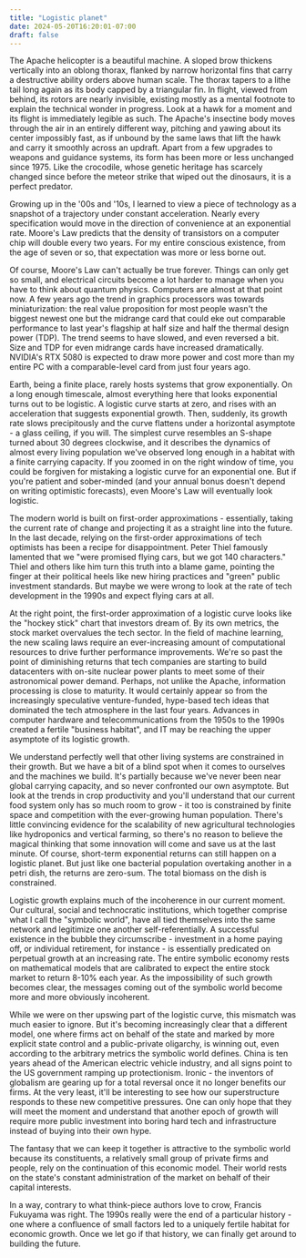 ```yaml
---
title: "Logistic planet"
date: 2024-05-20T16:20:01-07:00
draft: false
---
```


The Apache helicopter is a beautiful machine. A sloped brow thickens vertically into an oblong thorax, flanked by narrow horizontal fins that carry a destructive ability orders above human scale. The thorax tapers to a lithe tail long again as its body capped by a triangular fin. In flight, viewed from behind, its rotors are nearly invisible, existing mostly as a mental footnote to explain the technical wonder in progress. Look at a hawk for a moment and its flight is immediately legible as such. The Apache's insectine body moves through the air in an entirely different way, pitching and yawing about its center impossibly fast, as if unbound by the same laws that lift the hawk and carry it smoothly across an updraft. Apart from a few upgrades to weapons and guidance systems, its form has been more or less unchanged since 1975. Like the crocodile, whose genetic heritage has scarcely changed since before the meteor strike that wiped out the dinosaurs, it is a perfect predator. 

Growing up in the '00s and '10s, I learned to view a piece of technology as a snapshot of a trajectory under constant acceleration. Nearly every specification would move in the direction of convenience at an exponential rate. Moore's Law predicts that the density of transistors on a computer chip will double every two years. For my entire conscious existence, from the age of seven or so, that expectation was more or less borne out. 

Of course, Moore's Law can't actually be true forever. Things can only get so small, and electrical circuits become a lot harder to manage when you have to think about quantum physics. Computers are almost at that point now. A few years ago the trend in graphics processors was towards miniaturization: the real value proposition for most people wasn't the biggest newest one but the midrange card that could eke out comparable performance to last year's flagship at half size and half the thermal design power (TDP). The trend seems to have slowed, and even reversed a bit. Size and TDP for even midrange cards have increased dramatically. NVIDIA's RTX 5080 is expected to draw more power and cost more than my entire PC with a comparable-level card from just four years ago. 

Earth, being a finite place, rarely hosts systems that grow exponentially. On a long enough timescale, almost everything here that looks exponential turns out to be logistic. A logistic curve starts at zero, and rises with an acceleration that suggests exponential growth. Then, suddenly, its growth rate slows precipitously and the curve flattens under a horizontal asymptote - a glass ceiling, if you will. The simplest curve resembles an S-shape turned about 30 degrees clockwise, and it describes the dynamics of almost every living population we've observed long enough in a habitat with a finite carrying capacity. If you zoomed in on the right window of time, you could be forgiven for mistaking a logistic curve for an exponential one. But if you're patient and sober-minded (and your annual bonus doesn't depend on writing optimistic forecasts), even Moore's Law will eventually look logistic. 

The modern world is built on first-order approximations - essentially, taking the current rate of change and projecting it as a straight line into the future. In the last decade, relying on the first-order approximations of tech optimists has been a recipe for disappointment. Peter Thiel famously lamented that we "were promised flying cars, but we got 140 characters." Thiel and others like him turn this truth into a blame game, pointing the finger at their political heels like new hiring practices and "green" public investment standards. But maybe we were wrong to look at the rate of tech development in the 1990s and expect flying cars at all. 



At the right point, the first-order approximation of a logistic curve looks like the "hockey stick" chart that investors dream of. By its own metrics, the stock market overvalues the tech sector. 
In the field of machine learning, the new scaling laws require an ever-increasing amount of computational resources to drive further performance improvements. We're so past the point of diminishing returns that tech companies are starting to build datacenters with on-site nuclear power plants to meet some of their astronomical power demand. Perhaps, not unlike the Apache, information processing is close to maturity. It would certainly appear so from the increasingly speculative venture-funded, hype-based tech ideas that dominated the tech atmosphere in the last four years. Advances in computer hardware and telecommunications from the 1950s to the 1990s created a fertile "business habitat", and IT may be reaching the upper asymptote of its logistic growth. 

We understand perfectly well that other living systems are constrained in their growth. But we have a bit of a blind spot when it comes to ourselves and the machines we build. It's partially because we've never been near global carrying capacity, and so never confronted our own asymptote. But look at the trends in crop productivity and you'll understand that our current food system only has so much room to grow - it too is constrained by finite space and competition with the ever-growing human population. There's little convincing evidence for the scalability of new agricultural technologies like hydroponics and vertical farming, so there's no reason to believe the magical thinking that some innovation will come and save us at the last minute. Of course, short-term exponential returns can still happen on a logistic planet. But just like one bacterial population overtaking another in a petri dish, the returns are zero-sum. The total biomass on the dish is constrained.

Logistic growth explains much of the incoherence in our current moment. Our cultural, social and technocratic institutions, which together comprise what I call the "symbolic world", have all tied themselves into the same network and legitimize one another self-referentially. A successful existence in the bubble they circumscribe - investment in a home paying off, or individual retirement, for instance - is essentially predicated on perpetual growth at an increasing rate. The entire symbolic economy rests on mathematical models that are calibrated to expect the entire stock market to return 8-10% each year. As the impossibility of such growth becomes clear, the messages coming out of the symbolic world become more and more obviously incoherent.  

While we were on ther upswing part of the logistic curve, this mismatch was much easier to ignore. But it's becoming increasingly clear that a different model, one where firms act on behalf of the state and marked by more explicit state control and a public-private oligarchy, is winning out, even according to the arbitrary metrics the symbolic world defines. China is ten years ahead of the American electric vehicle industry, and all signs point to the US government ramping up protectionism. Ironic - the inventors of globalism are gearing up for a total reversal once it no longer benefits our firms. At the very least, it'll be interesting to see how our superstructure responds to these new competitive pressures. One can only hope that they will meet the moment and understand that another epoch of growth will require more public investment into boring hard tech and infrastructure instead of buying into their own hype. 


The fantasy that we can keep it together is attractive to the symbolic world because its constituents, a relatively small group of private firms and people, rely on the continuation of this economic model. Their world rests on the state's constant administration of the market on behalf of their capital interests. 



In a way, contrary to what think-piece authors love to crow, Francis Fukuyama was right. The 1990s really were the end of a particular history - one where a confluence of small factors led to a uniquely fertile habitat for economic growth. Once we let go if that history, we can finally get around to building the future.  
